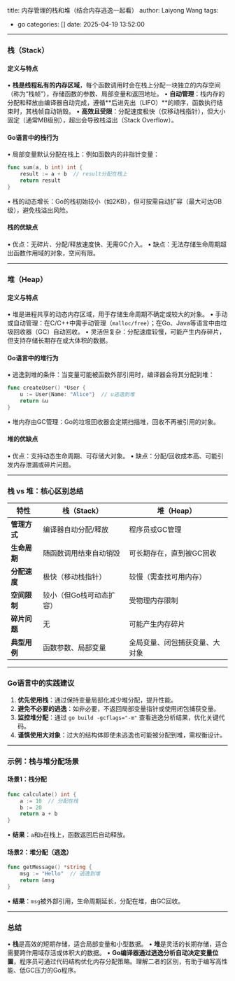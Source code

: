title: 内存管理的栈和堆（结合内存逃逸一起看）
author: Laiyong Wang
tags:
  - go
categories: []
date: 2025-04-19 13:52:00
---
### 栈（Stack）
#### 定义与特点
• **栈是线程私有的内存区域**，每个函数调用时会在栈上分配一块独立的内存空间（称为“栈帧”），存储函数的参数、局部变量和返回地址。
• **自动管理**：栈内存的分配和释放由编译器自动完成，遵循**后进先出（LIFO）**的顺序，函数执行结束时，其栈帧自动销毁。
• **高效且受限**：分配速度极快（仅移动栈指针），但大小固定（通常MB级别），超出会导致栈溢出（Stack Overflow）。

#### Go语言中的栈行为
• 局部变量默认分配在栈上：例如函数内的非指针变量：
  ```go
  func sum(a, b int) int {
      result := a + b  // result分配在栈上
      return result
  }
  ```
• 栈的动态增长：Go的栈初始较小（如2KB），但可按需自动扩容（最大可达GB级），避免栈溢出风险。

#### 栈的优缺点
• 优点：无碎片、分配/释放速度快、无需GC介入。
• 缺点：无法存储生命周期超出函数作用域的对象，空间有限。

---

### 堆（Heap）
#### 定义与特点
• 堆是进程共享的动态内存区域，用于存储生命周期不确定或较大的对象。
• 手动或自动管理：在C/C++中需手动管理（`malloc/free`）；在Go、Java等语言中由垃圾回收器（GC）自动回收。
• 灵活但复杂：分配速度较慢，可能产生内存碎片，但支持存储长期存在或大体积的数据。

#### Go语言中的堆行为
• 逃逸到堆的条件：当变量可能被函数外部引用时，编译器会将其分配到堆：
  ```go
  func createUser() *User {
      u := User{Name: "Alice"}  // u逃逸到堆
      return &u
  }
  ```
• 堆内存由GC管理：Go的垃圾回收器会定期扫描堆，回收不再被引用的对象。

#### 堆的优缺点
• 优点：支持动态生命周期、可存储大对象。
• 缺点：分配/回收成本高、可能引发内存泄漏或碎片问题。

---

### 栈 vs 堆：核心区别总结
| **特性**         | **栈（Stack）**                          | **堆（Heap）**                          |
|-------------------|------------------------------------------|------------------------------------------|
| **管理方式**      | 编译器自动分配/释放                      | 程序员或GC管理                           |
| **生命周期**      | 随函数调用结束自动销毁                   | 可长期存在，直到被GC回收                 |
| **分配速度**      | 极快（移动栈指针）                       | 较慢（需查找可用内存）                   |
| **空间限制**      | 较小（但Go栈可动态扩容）                 | 受物理内存限制                           |
| **碎片问题**      | 无                                       | 可能产生内存碎片                         |
| **典型用例**      | 函数参数、局部变量                       | 全局变量、闭包捕获变量、大对象           |

---

### Go语言中的实践建议
1. **优先使用栈**：通过保持变量局部化减少堆分配，提升性能。
2. **避免不必要的逃逸**：如非必要，不返回局部变量指针或使用闭包捕获变量。
3. **监控堆分配**：通过 `go build -gcflags="-m"` 查看逃逸分析结果，优化关键代码。
4. **谨慎使用大对象**：过大的结构体即使未逃逸也可能被分配到堆，需权衡设计。

---

### 示例：栈与堆分配场景
#### 场景1：栈分配
```go
func calculate() int {
    a := 10  // 分配在栈
    b := 20
    return a + b
}
```
• **结果**：`a`和`b`在栈上，函数返回后自动释放。

#### 场景2：堆分配（逃逸）
```go
func getMessage() *string {
    msg := "Hello"  // 逃逸到堆
    return &msg
}
```
• **结果**：`msg`被外部引用，生命周期延长，分配在堆，由GC回收。

---

### 总结
• **栈**是高效的短期存储，适合局部变量和小型数据。
• **堆**是灵活的长期存储，适合需要跨作用域存活或体积大的数据。
• **Go编译器通过逃逸分析自动决定变量位置**，程序员可通过代码结构优化内存分配策略。理解二者的区别，有助于编写高性能、低GC压力的Go程序。